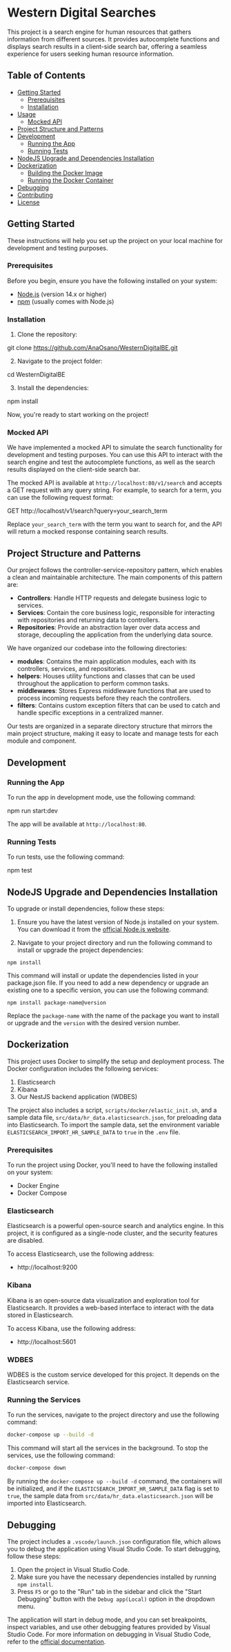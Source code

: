 # Western Digital Searches

This project is a search engine for human resources that gathers information from different sources. It provides autocomplete functions and displays search results in a client-side search bar, offering a seamless experience for users seeking human resource information.

## Table of Contents

- [Getting Started](#getting-started)
  - [Prerequisites](#prerequisites)
  - [Installation](#installation)
- [Usage](#usage)
  - [Mocked API](#mocked-api)
- [Project Structure and Patterns](#project-structure-and-patterns)
- [Development](#development)
  - [Running the App](#running-the-app)
  - [Running Tests](#running-tests)
- [NodeJS Upgrade and Dependencies Installation](#nodejs-upgrade-and-dependencies-installation)
- [Dockerization](#dockerization)
  - [Building the Docker Image](#building-the-docker-image)
  - [Running the Docker Container](#running-the-docker-container)
- [Debugging](#debugging)
- [Contributing](#contributing)
- [License](#license)

## Getting Started

These instructions will help you set up the project on your local machine for development and testing purposes.

### Prerequisites

Before you begin, ensure you have the following installed on your system:

- [Node.js](https://nodejs.org/) (version 14.x or higher)
- [npm](https://www.npmjs.com/) (usually comes with Node.js)

### Installation

1. Clone the repository:

git clone https://github.com/AnaOsano/WesternDigitalBE.git


2. Navigate to the project folder:

cd WesternDigitalBE


3. Install the dependencies:

npm install


Now, you're ready to start working on the project!

### Mocked API

We have implemented a mocked API to simulate the search functionality for development and testing purposes. You can use this API to interact with the search engine and test the autocomplete functions, as well as the search results displayed on the client-side search bar.

The mocked API is available at `http://localhost:80/v1/search` and accepts a GET request with any query string. For example, to search for a term, you can use the following request format:

GET http://localhost/v1/search?query=your_search_term

Replace `your_search_term` with the term you want to search for, and the API will return a mocked response containing search results.

## Project Structure and Patterns

Our project follows the controller-service-repository pattern, which enables a clean and maintainable architecture. The main components of this pattern are:

- **Controllers**: Handle HTTP requests and delegate business logic to services.
- **Services**: Contain the core business logic, responsible for interacting with repositories and returning data to controllers.
- **Repositories**: Provide an abstraction layer over data access and storage, decoupling the application from the underlying data source.

We have organized our codebase into the following directories:

- **modules**: Contains the main application modules, each with its controllers, services, and repositories.
- **helpers**: Houses utility functions and classes that can be used throughout the application to perform common tasks.
- **middlewares**: Stores Express middleware functions that are used to process incoming requests before they reach the controllers.
- **filters**: Contains custom exception filters that can be used to catch and handle specific exceptions in a centralized manner.

Our tests are organized in a separate directory structure that mirrors the main project structure, making it easy to locate and manage tests for each module and component.

## Development

### Running the App

To run the app in development mode, use the following command:

npm run start:dev


The app will be available at `http://localhost:80`.

### Running Tests

To run tests, use the following command:

npm test

## NodeJS Upgrade and Dependencies Installation

To upgrade or install dependencies, follow these steps:

1. Ensure you have the latest version of Node.js installed on your system. You can download it from the [official Node.js website](https://nodejs.org/).

2. Navigate to your project directory and run the following command to install or upgrade the project dependencies:

```console 
npm install
```

This command will install or update the dependencies listed in your package.json file. If you need to add a new dependency or upgrade an existing one to a specific version, you can use the following command:

```console
npm install package-name@version
```

Replace the `package-name` with the name of the package you want to install or upgrade and the `version` with the desired version number.

## Dockerization

This project uses Docker to simplify the setup and deployment process. The Docker configuration includes the following services:

1. Elasticsearch
2. Kibana
3. Our NestJS backend application (WDBES)

The project also includes a script, `scripts/docker/elastic_init.sh`, and a sample data file, `src/data/hr_data.elasticsearch.json`, for preloading data into Elasticsearch. To import the sample data, set the environment variable `ELASTICSEARCH_IMPORT_HR_SAMPLE_DATA` to `true` in the `.env` file.

### Prerequisites

To run the project using Docker, you'll need to have the following installed on your system:

- Docker Engine
- Docker Compose

### Elasticsearch

Elasticsearch is a powerful open-source search and analytics engine. In this project, it is configured as a single-node cluster, and the security features are disabled.

To access Elasticsearch, use the following address:

- http://localhost:9200

### Kibana

Kibana is an open-source data visualization and exploration tool for Elasticsearch. It provides a web-based interface to interact with the data stored in Elasticsearch.

To access Kibana, use the following address:

- http://localhost:5601

### WDBES

WDBES is the custom service developed for this project. It depends on the Elasticsearch service.

### Running the Services

To run the services, navigate to the project directory and use the following command:

```bash
docker-compose up --build -d
```

This command will start all the services in the background. To stop the services, use the following command:

```bash
docker-compose down
```

By running the `docker-compose up --build -d` command, the containers will be initialized, and if the `ELASTICSEARCH_IMPORT_HR_SAMPLE_DATA` flag is set to `true`, the sample data from `src/data/hr_data.elasticsearch.json` will be imported into Elasticsearch.

## Debugging

The project includes a `.vscode/launch.json` configuration file, which allows you to debug the application using Visual Studio Code. To start debugging, follow these steps:

1. Open the project in Visual Studio Code.
2. Make sure you have the necessary dependencies installed by running `npm install`.
3. Press `F5` or go to the "Run" tab in the sidebar and click the "Start Debugging" button with the `Debug app(Local)` option in the dropdown menu.

The application will start in debug mode, and you can set breakpoints, inspect variables, and use other debugging features provided by Visual Studio Code. For more information on debugging in Visual Studio Code, refer to the [official documentation](https://code.visualstudio.com/docs/editor/debugging).
